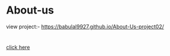 # About-us 
view project:- https://babulal9927.github.io/About-Us-project02/
#
[click here](https://babulal9927.github.io/About-Us-project02/)
